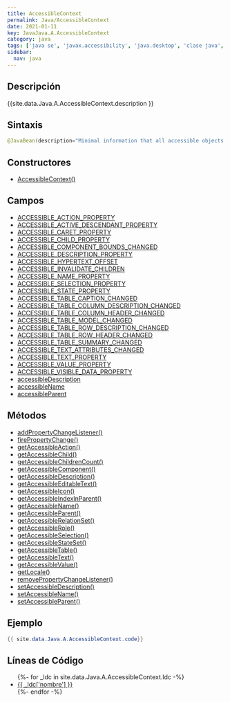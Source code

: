 ```yaml
---
title: AccessibleContext
permalink: Java/AccessibleContext
date: 2021-01-11
key: JavaJava.A.AccessibleContext
category: java
tags: ['java se', 'javax.accessibility', 'java.desktop', 'clase java', 'Java 1.0']
sidebar: 
  nav: java
---
```


## Descripción
{{site.data.Java.A.AccessibleContext.description }}

## Sintaxis
~~~java
@JavaBean(description="Minimal information that all accessible objects return") public abstract class AccessibleContext extends Object
~~~

## Constructores
* [AccessibleContext()](/Java/AccessibleContext/AccessibleContext/)

## Campos
* [ACCESSIBLE_ACTION_PROPERTY](/Java/AccessibleContext/ACCESSIBLE_ACTION_PROPERTY)
* [ACCESSIBLE_ACTIVE_DESCENDANT_PROPERTY](/Java/AccessibleContext/ACCESSIBLE_ACTIVE_DESCENDANT_PROPERTY)
* [ACCESSIBLE_CARET_PROPERTY](/Java/AccessibleContext/ACCESSIBLE_CARET_PROPERTY)
* [ACCESSIBLE_CHILD_PROPERTY](/Java/AccessibleContext/ACCESSIBLE_CHILD_PROPERTY)
* [ACCESSIBLE_COMPONENT_BOUNDS_CHANGED](/Java/AccessibleContext/ACCESSIBLE_COMPONENT_BOUNDS_CHANGED)
* [ACCESSIBLE_DESCRIPTION_PROPERTY](/Java/AccessibleContext/ACCESSIBLE_DESCRIPTION_PROPERTY)
* [ACCESSIBLE_HYPERTEXT_OFFSET](/Java/AccessibleContext/ACCESSIBLE_HYPERTEXT_OFFSET)
* [ACCESSIBLE_INVALIDATE_CHILDREN](/Java/AccessibleContext/ACCESSIBLE_INVALIDATE_CHILDREN)
* [ACCESSIBLE_NAME_PROPERTY](/Java/AccessibleContext/ACCESSIBLE_NAME_PROPERTY)
* [ACCESSIBLE_SELECTION_PROPERTY](/Java/AccessibleContext/ACCESSIBLE_SELECTION_PROPERTY)
* [ACCESSIBLE_STATE_PROPERTY](/Java/AccessibleContext/ACCESSIBLE_STATE_PROPERTY)
* [ACCESSIBLE_TABLE_CAPTION_CHANGED](/Java/AccessibleContext/ACCESSIBLE_TABLE_CAPTION_CHANGED)
* [ACCESSIBLE_TABLE_COLUMN_DESCRIPTION_CHANGED](/Java/AccessibleContext/ACCESSIBLE_TABLE_COLUMN_DESCRIPTION_CHANGED)
* [ACCESSIBLE_TABLE_COLUMN_HEADER_CHANGED](/Java/AccessibleContext/ACCESSIBLE_TABLE_COLUMN_HEADER_CHANGED)
* [ACCESSIBLE_TABLE_MODEL_CHANGED](/Java/AccessibleContext/ACCESSIBLE_TABLE_MODEL_CHANGED)
* [ACCESSIBLE_TABLE_ROW_DESCRIPTION_CHANGED](/Java/AccessibleContext/ACCESSIBLE_TABLE_ROW_DESCRIPTION_CHANGED)
* [ACCESSIBLE_TABLE_ROW_HEADER_CHANGED](/Java/AccessibleContext/ACCESSIBLE_TABLE_ROW_HEADER_CHANGED)
* [ACCESSIBLE_TABLE_SUMMARY_CHANGED](/Java/AccessibleContext/ACCESSIBLE_TABLE_SUMMARY_CHANGED)
* [ACCESSIBLE_TEXT_ATTRIBUTES_CHANGED](/Java/AccessibleContext/ACCESSIBLE_TEXT_ATTRIBUTES_CHANGED)
* [ACCESSIBLE_TEXT_PROPERTY](/Java/AccessibleContext/ACCESSIBLE_TEXT_PROPERTY)
* [ACCESSIBLE_VALUE_PROPERTY](/Java/AccessibleContext/ACCESSIBLE_VALUE_PROPERTY)
* [ACCESSIBLE_VISIBLE_DATA_PROPERTY](/Java/AccessibleContext/ACCESSIBLE_VISIBLE_DATA_PROPERTY)
* [accessibleDescription](/Java/AccessibleContext/accessibleDescription)
* [accessibleName](/Java/AccessibleContext/accessibleName)
* [accessibleParent](/Java/AccessibleContext/accessibleParent)

## Métodos
* [addPropertyChangeListener()](/Java/AccessibleContext/addPropertyChangeListener)
* [firePropertyChange()](/Java/AccessibleContext/firePropertyChange)
* [getAccessibleAction()](/Java/AccessibleContext/getAccessibleAction)
* [getAccessibleChild()](/Java/AccessibleContext/getAccessibleChild)
* [getAccessibleChildrenCount()](/Java/AccessibleContext/getAccessibleChildrenCount)
* [getAccessibleComponent()](/Java/AccessibleContext/getAccessibleComponent)
* [getAccessibleDescription()](/Java/AccessibleContext/getAccessibleDescription)
* [getAccessibleEditableText()](/Java/AccessibleContext/getAccessibleEditableText)
* [getAccessibleIcon()](/Java/AccessibleContext/getAccessibleIcon)
* [getAccessibleIndexInParent()](/Java/AccessibleContext/getAccessibleIndexInParent)
* [getAccessibleName()](/Java/AccessibleContext/getAccessibleName)
* [getAccessibleParent()](/Java/AccessibleContext/getAccessibleParent)
* [getAccessibleRelationSet()](/Java/AccessibleContext/getAccessibleRelationSet)
* [getAccessibleRole()](/Java/AccessibleContext/getAccessibleRole)
* [getAccessibleSelection()](/Java/AccessibleContext/getAccessibleSelection)
* [getAccessibleStateSet()](/Java/AccessibleContext/getAccessibleStateSet)
* [getAccessibleTable()](/Java/AccessibleContext/getAccessibleTable)
* [getAccessibleText()](/Java/AccessibleContext/getAccessibleText)
* [getAccessibleValue()](/Java/AccessibleContext/getAccessibleValue)
* [getLocale()](/Java/AccessibleContext/getLocale)
* [removePropertyChangeListener()](/Java/AccessibleContext/removePropertyChangeListener)
* [setAccessibleDescription()](/Java/AccessibleContext/setAccessibleDescription)
* [setAccessibleName()](/Java/AccessibleContext/setAccessibleName)
* [setAccessibleParent()](/Java/AccessibleContext/setAccessibleParent)

## Ejemplo
~~~java
{{ site.data.Java.A.AccessibleContext.code}}
~~~

## Líneas de Código
<ul>
{%- for _ldc in site.data.Java.A.AccessibleContext.ldc -%}
   <li>
       <a href="{{_ldc['url'] }}">{{ _ldc['nombre'] }}</a>
   </li>
{%- endfor -%}
</ul>
